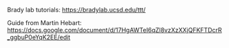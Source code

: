 Brady lab tutorials: https://bradylab.ucsd.edu/ttt/

Guide from Martin Hebart: 
https://docs.google.com/document/d/17HgAWTeI6qZl8vzXzXXjQFKFTDcrR_ggbuP0eYqK2EE/edit